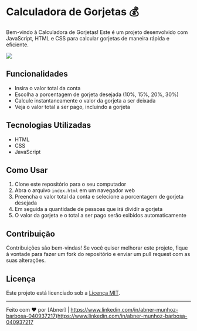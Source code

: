 # Calculadora de Gorjetas 💰

Bem-vindo à Calculadora de Gorjetas! Este é um projeto desenvolvido com JavaScript, HTML e CSS para calcular gorjetas de maneira rápida e eficiente.


<img src = "https://github.com/Abnerdev03/gorjetas/assets/141144654/091a3056-d968-4003-bd78-f177b4051b32"/>

## Funcionalidades

- Insira o valor total da conta
- Escolha a porcentagem de gorjeta desejada (10%, 15%, 20%, 30%)
- Calcule instantaneamente o valor da gorjeta a ser deixada
- Veja o valor total a ser pago, incluindo a gorjeta

## Tecnologias Utilizadas

- HTML
- CSS
- JavaScript

## Como Usar

1. Clone este repositório para o seu computador
2. Abra o arquivo `index.html` em um navegador web
3. Preencha o valor total da conta e selecione a porcentagem de gorjeta desejada
4. Em seguida a quantidade de pessoas que irá dividir a gorjeta
5. O valor da gorjeta e o total a ser pago serão exibidos automaticamente

## Contribuição

Contribuições são bem-vindas! Se você quiser melhorar este projeto, fique à vontade para fazer um fork do repositório e enviar um pull request com as suas alterações.

## Licença

Este projeto está licenciado sob a [Licença MIT](LICENSE).

---

Feito com ❤️ por [Abner] | https://www.linkedin.com/in/abner-munhoz-barbosa-040937217)https://www.linkedin.com/in/abner-munhoz-barbosa-040937217

